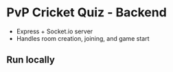 # PvP Cricket Quiz - Backend

- Express + Socket.io server
- Handles room creation, joining, and game start

## Run locally

